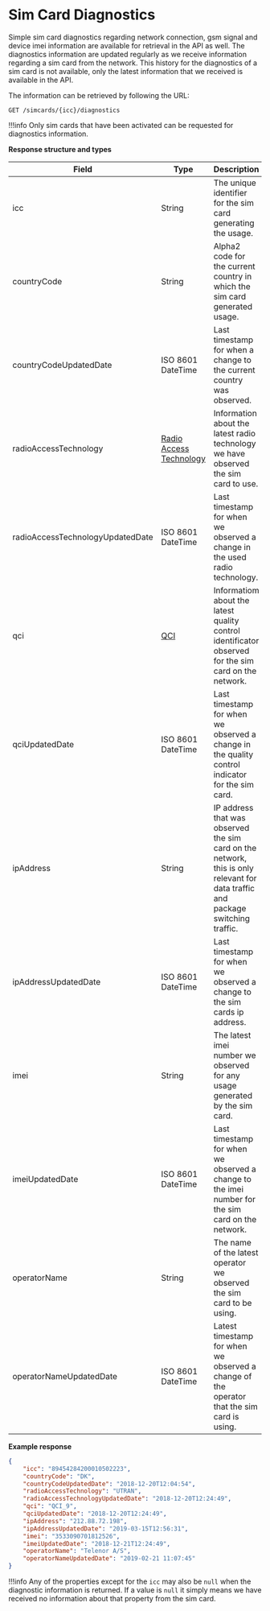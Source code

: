 # Sim Card Diagnostics

Simple sim card diagnostics regarding network connection, gsm signal and device imei information are available for retrieval in the API as well. 
The diagnostics information are updated regularly as we receive information regarding a sim card from the network. 
This history for the diagnostics of a sim card is not available, only the latest information that we received is available in the API.

The information can be retrieved by following the URL:

`GET /simcards/{icc}/diagnostics`

!!!info
    Only sim cards that have been activated can be requested for diagnostics information.

**Response structure and types**

| Field                            | Type              | Description                                                                                                                     |
| -------------------------------- | ----------------- | ------------------------------------------------------------------------------------------------------------------------------- |
| icc                              | String            | The unique identifier for the sim card generating the usage.                                                                    |
| countryCode                      | String            | Alpha2 code for the current country in which the sim card generated usage.                                                      |
| countryCodeUpdatedDate           | ISO 8601 DateTime | Last timestamp for when a change to the current country was observed.                                                           |
| radioAccessTechnology            | [Radio Access Technology](/general-information/data-types#RadioAccessTechnology)            | Information about the latest radio technology we have observed the sim card to use. |
| radioAccessTechnologyUpdatedDate | ISO 8601 DateTime | Last timestamp for when we observed a change in the used radio technology.                                                      |
| qci                              | [QCI](/general-information/data-types#QCI)            | Informatiom about the latest quality control identificator observed for the sim card on the network. |
| qciUpdatedDate                   | ISO 8601 DateTime | Last timestamp for when we observed a change in the quality control indicator for the sim card.                                 |
| ipAddress                        | String            | IP address that was observed the sim card on the network, this is only relevant for data traffic and package switching traffic. |
| ipAddressUpdatedDate             | ISO 8601 DateTime | Last timestamp for when we observed a change to the sim cards ip address.                                                       |
| imei                             | String            | The latest imei number we observed for any usage generated by the sim card.                                                     |
| imeiUpdatedDate                  | ISO 8601 DateTime | Last timestamp for when we observed a change to the imei number for the sim card on the network.                                |
| operatorName                     | String            | The name of the latest operator we observed the sim card to be using.                                                           |
| operatorNameUpdatedDate          | ISO 8601 DateTime | Latest timestamp for when we observed a change of the operator that the sim card is using.                                      |

**Example response**

```json
{
    "icc": "89454284200010502223",
    "countryCode": "DK",
    "countryCodeUpdatedDate": "2018-12-20T12:04:54",
    "radioAccessTechnology": "UTRAN",
    "radioAccessTechnologyUpdatedDate": "2018-12-20T12:24:49",
    "qci": "QCI_9",
    "qciUpdatedDate": "2018-12-20T12:24:49",
    "ipAddress": "212.88.72.198",
    "ipAddressUpdatedDate": "2019-03-15T12:56:31",
    "imei": "3533090701812526",
    "imeiUpdatedDate": "2018-12-21T12:24:49",
    "operatorName": "Telenor A/S",
    "operatorNameUpdatedDate": "2019-02-21 11:07:45"
}
```

!!!info
    Any of the properties except for the `icc` may also be `null` when the diagnostic information is returned. 
    If a value is `null` it simply means we have received no information about that property from the sim card.
